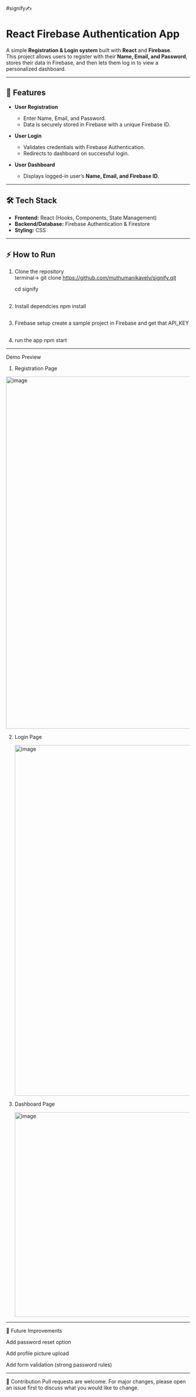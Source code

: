 #signify✍️ 
# React Firebase Authentication App

A simple **Registration & Login system** built with **React** and **Firebase**.  
This project allows users to register with their **Name, Email, and Password**, stores their data in Firebase, and then lets them log in to view a personalized dashboard.

---

## 🚀 Features
- **User Registration**  
  - Enter Name, Email, and Password.  
  - Data is securely stored in Firebase with a unique Firebase ID.  

- **User Login**  
  - Validates credentials with Firebase Authentication.  
  - Redirects to dashboard on successful login.  

- **User Dashboard**  
  - Displays logged-in user’s **Name, Email, and Firebase ID**.  

---

## 🛠️ Tech Stack
- **Frontend:** React (Hooks, Components, State Management)  
- **Backend/Database:** Firebase Authentication & Firestore  
- **Styling:** CSS

------------------------------------------------

## ⚡ How to Run
1. Clone the repository  
   terminal->
   git clone https://github.com/muthumanikavelv/signify.git
   
   cd signify

##
2. Install dependcies
   npm install
##
3. Firebase setup
   create a sample project in Firebase and get that API_KEY
##
4.  run the app
    npm start

----------------------------------------------------------

Demo Preview

1. Registration Page
  <img width="1892" height="963" alt="image" src="https://github.com/user-attachments/assets/148c8901-eb95-4527-88ea-3497a19bd91c" />


2. Login Page
   
   <img width="1897" height="959" alt="image" src="https://github.com/user-attachments/assets/5b909d41-fff2-4a6f-88e9-7969bc359913" />

4. Dashboard Page
   
   <img width="1742" height="560" alt="image" src="https://github.com/user-attachments/assets/743282ba-4662-4076-9b83-c38c86a096e4" />

----------------------------------------------

🎯 Future Improvements

Add password reset option

Add profile picture upload

Add form validation (strong password rules)

-----------------------------------------------
🤝 Contribution
Pull requests are welcome. For major changes, please open an issue first to discuss what you would like to change.






